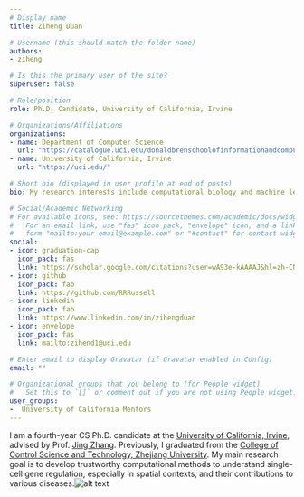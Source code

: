 ```yaml
---
# Display name
title: Ziheng Duan

# Username (this should match the folder name)
authors:
- ziheng

# Is this the primary user of the site?
superuser: false

# Role/position
role: Ph.D. Candidate, University of California, Irvine

# Organizations/Affiliations
organizations:
- name: Department of Computer Science
  url: "https://catalogue.uci.edu/donaldbrenschoolofinformationandcomputersciences/departmentofcomputerscience/"
- name: University of California, Irvine
  url: "https://uci.edu/"

# Short bio (displayed in user profile at end of posts)
bio: My research interests include computational biology and machine learning.

# Social/Academic Networking
# For available icons, see: https://sourcethemes.com/academic/docs/widgets/#icons
#   For an email link, use "fas" icon pack, "envelope" icon, and a link in the
#   form "mailto:your-email@example.com" or "#contact" for contact widget.
social:
- icon: graduation-cap
  icon_pack: fas
  link: https://scholar.google.com/citations?user=wA93e-kAAAAJ&hl=zh-CN
- icon: github
  icon_pack: fab
  link: https://github.com/RRRussell
- icon: linkedin
  icon_pack: fab
  link: https://www.linkedin.com/in/zihengduan
- icon: envelope
  icon_pack: fas
  link: mailto:zihend1@uci.edu

# Enter email to display Gravatar (if Gravatar enabled in Config)
email: ""

# Organizational groups that you belong to (for People widget)
#   Set this to `[]` or comment out if you are not using People widget.  
user_groups:
-  University of California Mentors
---
```

I am a fourth-year CS Ph.D. candidate at the [University of California, Irvine](https://uci.edu/), advised by Prof. [Jing Zhang](https://www.ics.uci.edu/~jingz31/). 
Previously, I graduated from the [College of Control Science and Technology, Zhejiang University](http://www.cse.zju.edu.cn/english/). 
My main research goal is to develop trustworthy computational methods to understand single-cell gene regulation, especially in spatial contexts, and their contributions to various diseases.![alt text](avatar_square.jpg)
